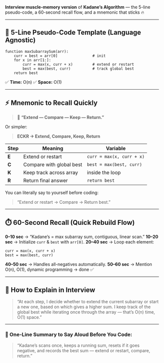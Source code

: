**Interview muscle-memory version** of **Kadane’s Algorithm** — the 5-line pseudo-code, a 60-second recall flow, and a mnemonic that sticks 🔥

---

## 🧠 **5-Line Pseudo-Code Template (Language Agnostic)**

```
function maxSubarraySum(arr):
    curr = best = arr[0]                # init
    for x in arr[1:]:
        curr = max(x, curr + x)         # extend or restart
        best = max(best, curr)          # track global best
    return best
```

✅ **Time:** O(n)
✅ **Space:** O(1)

---

## ⚡ **Mnemonic to Recall Quickly**

> 🧩 **“Extend — Compare — Keep — Return.”**

Or simpler:

> **ECKR → Extend, Compare, Keep, Return**

| Step  | Meaning                  | Variable                  |
| ----- | ------------------------ | ------------------------- |
| **E** | Extend or restart        | `curr = max(x, curr + x)` |
| **C** | Compare with global best | `best = max(best, curr)`  |
| **K** | Keep track across array  | inside the loop           |
| **R** | Return final answer      | `return best`             |

You can literally say to yourself before coding:

> “Extend or restart → Compare → Return best.”

---

## ⏱️ **60-Second Recall (Quick Rebuild Flow)**

**0–10 sec** → “Kadane’s = max subarray sum, contiguous, linear scan.”
**10–20 sec** → Initialize `curr` & `best` with `arr[0]`.
**20–40 sec** → Loop each element:

```text
curr = max(x, curr + x)
best = max(best, curr)
```

**40–50 sec** → Handles all-negatives automatically.
**50–60 sec** → Mention O(n), O(1), dynamic programming → done ✅

---

## 💬 **How to Explain in Interview**

> “At each step, I decide whether to extend the current subarray or start a new one, based on which gives a higher sum.
> I keep track of the global best while iterating once through the array — that’s O(n) time, O(1) space.”

---

### 🧩 One-Line Summary to Say Aloud Before You Code:

> “Kadane’s scans once, keeps a running sum, resets if it goes negative, and records the best sum — extend or restart, compare, return.”
